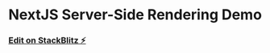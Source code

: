 # NextJS Server-Side Rendering Demo

### [Edit on StackBlitz ⚡️](https://stackblitz.com/edit/nextjs-server-side-rendering-demo)
